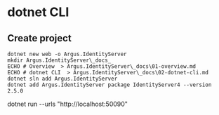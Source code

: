 # dotnet CLI

## Create project

```CMD -- The instructions here assumed you are in the solution root folder.
dotnet new web -o Argus.IdentityServer
mkdir Argus.IdentityServer\_docs_
ECHO # Overview  > Argus.IdentityServer\_docs\01-overview.md
ECHO # dotnet CLI  > Argus.IdentityServer\_docs\02-dotnet-cli.md
dotnet sln add Argus.IdentityServer
dotnet add Argus.IdentityServer package IdentityServer4 --version 2.5.0
```

dotnet run --urls "http://localhost:50090"